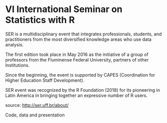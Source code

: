 # VI International Seminar on Statistics with R

SER is a multidisciplinary event that integrates professionals, students, and practitioners from the most diversified knowledge areas who use data analysis.

The first edition took place in May 2016 as the initiative of a group of professors from the Fluminense Federal University, partners of other Institutions.

Since the beginning, the event is supported by CAPES (Coordination for Higher Education Staff Development).

SER event was recognized by the R Foundation (2018) for its pioneering in Latin America in bringing together an expressive number of R users.

source: http://ser.uff.br/about/ 

Code, data and presentation



